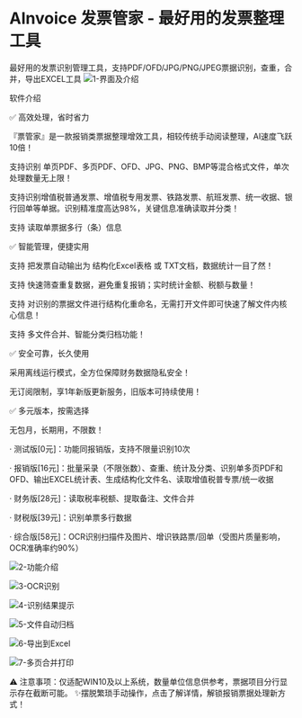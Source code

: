 # AInvoice 发票管家 - 最好用的发票整理工具
最好用的发票识别管理工具，支持PDF/OFD/JPG/PNG/JPEG票据识别，查重，合并，导出EXCEL工具
![1-界面及介绍](https://github.com/user-attachments/assets/9260b994-4ff0-4012-a809-654b9a956478)



软件介绍


✅ 高效处理，省时省力

『票管家』是一款报销类票据整理增效工具，相较传统手动阅读整理，AI速度飞跃10倍！

支持识别 单页PDF、多页PDF、OFD、JPG、PNG、BMP等混合格式文件，单次处理数量无上限！

支持识别增值税普通发票、增值税专用发票、铁路发票、航班发票、统一收据、银行回单等单据。识别精准度高达98%，关键信息准确读取并分类！

支持 读取单票据多行（条）信息



✅ 智能管理，便捷实用

支持 把发票自动输出为 结构化Excel表格 或 TXT文档，数据统计一目了然！

支持 快速筛查重复数据，避免重复报销；实时统计金额、税额与数量！

支持 对识别的票据文件进行结构化重命名，无需打开文件即可快速了解文件内核心信息！

支持 多文件合并、智能分类归档功能！



✅ 安全可靠，长久使用

采用离线运行模式，全方位保障财务数据隐私安全！

无订阅限制，享1年新版更新服务，旧版本可持续使用！



✅ 多元版本，按需选择

无包月，长期用，不限数！

· 测试版[0元]：功能同报销版，支持不限量识别10次

· 报销版[16元]：批量采录（不限张数）、查重、统计及分类、识别单多页PDF和OFD、输出EXCEL统计表、生成结构化文件名、读取增值税普专票/统一收据

· 财务版[28元]：读取税率税额、提取备注、文件合并

· 财税版[39元]：识别单票多行数据

· 综合版[58元]：OCR识别扫描件及图片、增识铁路票/回单（受图片质量影响，OCR准确率约90%）


![2-功能介绍](https://github.com/user-attachments/assets/90e10ae6-3089-4a45-892d-c196cece0ab3)

![3-OCR识别](https://github.com/user-attachments/assets/5a641fda-ea12-4ceb-a34c-70a22991d13b)

![4-识别结果提示](https://github.com/user-attachments/assets/c50d91e5-1e86-44d7-881f-f2c90d7f34e3)

![5-文件自动归档](https://github.com/user-attachments/assets/d118a52e-f41e-4141-b61d-9112bf82a2dc)

![6-导出到Excel](https://github.com/user-attachments/assets/d5e39f00-5e38-4145-ad60-9829efa5f8fd)

![7-多页合并打印](https://github.com/user-attachments/assets/56ec7592-46b7-4ea5-aa39-63e9538bb29b)

⚠ 注意事项：仅适配WIN10及以上系统，数量单位信息供参考，票据项目分行显示存在截断可能。
✨摆脱繁琐手动操作，点击了解详情，解锁报销票据处理新方式！


